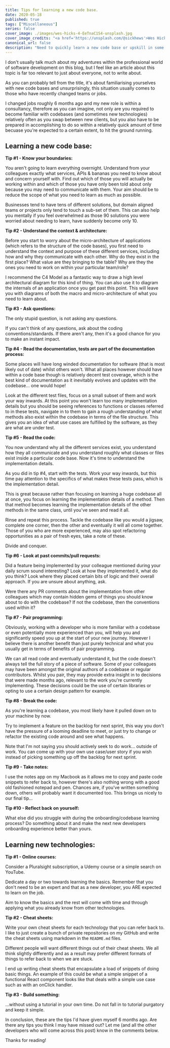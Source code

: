 ```yaml
---
title: Tips for learning a new code base.
date: 2020-05-18
published: true
tags: ["Miscellaneous"]
series: false
cover_image: ./images/wes-hicks-4-EeTnaC1S4-unsplash.jpg
cover_image_credits: "<a href='https://unsplash.com/@sickhews'>Wes Hicks</a>"
canonical_url: false
description: "Need to quickly learn a new code base or upskill in some technologies? Here are my tips."
---
```

I don't usually talk much about my adventures within the professional world of software development on this blog, but I feel like an article about this topic is far too relevant to just about everyone, not to write about.

As you can probably tell from the title, it's about familiarising yourselves with new code bases and unsurprisingly, this situation usually comes to those who have recently changed teams or jobs.

I changed jobs roughly 6 months ago and my new role is within a consultancy, therefore as you can imagine, not only are you required to become familiar with codebases (and sometimes new technologies) relatively often as you swap between new clients, but you also have to be prepared in accomplishing to do so within a relatively quick amount of time becuase you're expected to a certain extent, to hit the ground running.

## Learning a new code base:

**Tip #1 - Know your boundaries:**

You aren't going to learn everything overnight. Understand from your colleagues exactly what services, APIs & bananas you need to know about and concern yourself with. Find out which of those you will actually be working within and which of those you have only been told about only because you may need to communicate with them. Your aim should be to reduce the scope of what you need to learn as much as possible.

Businesses tend to have tens of different solutions, but domain aligned teams or projects only tend to touch a sub-set of them. This can also help you mentally if you feel overwhelmed as those 90 solutions you were worried about needing to learn, have suddenly become only 10.

**Tip #2 - Understand the context & architecture:**

Before you start to worry about the micro-architecture of applications (which refers to the structure of the code bases), you first need to understand the context and purpose of these different services, including how and why they communicate with each other. Why do they exist in the first place? What value are they bringing to the table? Why are they the ones you need to work on within your particular team/role?

I recommend the C4 Model as a fantastic way to draw a high level architectural diagram for this kind of thing. You can also use it to diagram the internals of an application once you get past this point. This will leave you with diagrams of both the macro and micro-architecture of what you need to learn about.

**Tip #3 - Ask questions:**

The only stupid question, is not asking any questions.

If you can't think of any questions, ask about the coding conventions/standards. If there aren't any, then it's a good chance for you to make an instant impact.

**Tip #4 - Read the documentation, tests are part of the documentation process:**

Some places will have long winded documentation for software (that is most likely out of date) whilst others won't. What all places however should have within a code base though is relatively decent test coverage, which is the best kind of documentation as it inevitably evolves and updates with the codebase... one would hope!

Look at the different test files, focus on a small subset of them and work your way inwards. At this point you won't learn too many implementation details but you should be seeing references to functions or classes referred to in these tests, navigate in to them to gain a rough understanding of what methods also exist within the codebase in terms of the file structure. This gives you an idea of what use cases are fulfilled by the software, as they are what are under test.

**Tip #5 - Read the code:**

You now understand why all the different services exist, you understand how they all communicate and you understand roughly what classes or files exist inside a particular code base. Now it's time to understand the implementation details.

As you did in tip #4, start with the tests. Work your way inwards, but this time pay attention to the specifics of what makes these tests pass, which is the implementation detail.

This is great because rather than focusing on learning a huge codebase all at once, you focus on learning the implementation details of a method. Then that method becomes learning the implementation details of the other methods in the same class, until you've seen and read it all.

Rinse and repeat this process. Tackle the codebase like you would a jigsaw, complete one corner, then the other and eventually it will all come together. Those of you who are more experienced, may also spot refactoring opportunities as a pair of fresh eyes, take a note of these.

Divide and conquer.

**Tip #6 - Look at past commits/pull requests:**

Did a feature being implemented by your colleague mentioned during your daily scrum sound interesting? Look at how they implemented it, what do you think? Look where they placed certain bits of logic and their overall approach. If you are unsure about anything, ask.

Were there any PR comments about the implementation from other colleagues which may contain hidden gems of things you should know about to do with the codebase? If not the codebase, then the conventions used within it?

**Tip #7 - Pair programming:**

Obviously, working with a developer who is more familiar with a codebase or even potentially more experienced than you, will help you and significantly speed you up at the start of your new journey. However I believe there is another benefit than just purely technical and what you usually get in terms of benefits of pair programming.

We can all read code and eventually understand it, but the code doesn't always tell the full story of a piece of software. Some of your colleagues may have been amongst the original authors of a codebase or regular contributors. Whilst you pair, they may provide extra insight in to decisions that were made months ago, relevant to the work you're currently implementing. These decisions could be the use of certain libraries or opting to use a certain design pattern for example.

**Tip #8 - Break the code:**

As you're learning a codebase, you most likely have it pulled down on to your machine by now.

Try to implement a feature on the backlog for next sprint, this way you don't have the pressure of a looming deadline to meet, or just try to change or refactor the existing code around and see what happens.

Note that I'm not saying you should actively seek to do work... outside of work. You can come up with your own use case/user story if you wish instead of picking something up off the backlog for next sprint.

**Tip #9 - Take notes:**

I use the notes app on my Macbook as it allows me to copy and paste code snippets to refer back to, however there's also nothing wrong with a good old fashioned notepad and pen. Chances are, if you've written something down, others will probably want it documented too. This brings us nicely to our final tip...

**Tip #10 - Reflect back on yourself:**

What else did you struggle with during the onboarding/codebase learning process? Do something about it and make the next new developers onboarding experience better than yours.

## Learning new technologies:

**Tip #1 - Online courses:**

Consider a Pluralsight subscription, a Udemy course or a simple search on YouTube.

Dedicate a day or two towards learning the basics. Remember that you don't need to be an expert and that as a new developer, you ARE expected to learn on the job.

Aim to know the basics and the rest will come with time and through applying what you already know from other technologies.

**Tip #2 - Cheat sheets:**

Write your own cheat sheets for each technology that you can refer back to. I like to just create a bunch of private repositories on my GitHub and write the cheat sheets using markdown in the `README.md` files.

Different people will want different things out of their cheat sheets. We all think slightly differently and as a result may prefer different formats of things to refer back to when we are stuck.

I end up writing cheat sheets that encapsulate a load of snippets of doing basic things. An example of this could be what a simple snippet of a functional React component looks like that deals with a simple use case such as with an onClick handler.

**Tip #3 - Build something:**

...without using a tutorial in your own time. Do not fall in to tutorial purgatory and keep it simple.

In conclusion, these are the tips I'd have given myself 6 months ago. Are there any tips you think I may have missed out? Let me (and all the other developers who will come across this post) know in the comments below.

Thanks for reading!